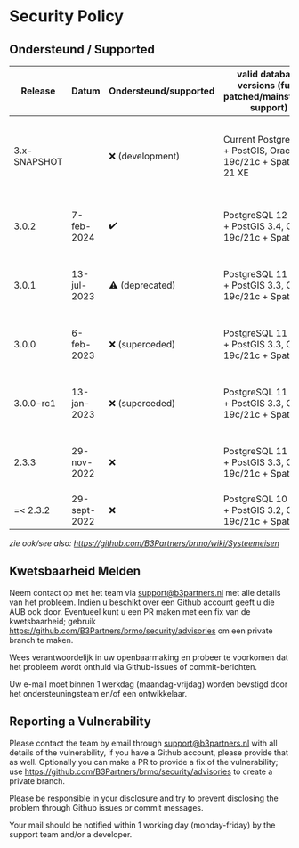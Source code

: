 # Security Policy

## Ondersteund / Supported

| Release      | Datum        | Ondersteund/supported  | valid database versions (fully patched/mainstream support)    | runtime (fully patched)                        |
|--------------|--------------|------------------------|---------------------------------------------------------------|------------------------------------------------|
| 3.x-SNAPSHOT |              | ❌ (development)        | Current PostgreSQL + PostGIS, Oracle 19c/21c + Spatial, 21 XE | Java 11, Java 17, Java 21, Tomcat 9, Docker 25 |
| 3.0.2        | 7-feb-2024   | ✔️                     | PostgreSQL 12 - 16 + PostGIS 3.4, Oracle 19c/21c + Spatial    | Java 11, Tomcat 9, Docker 25                   |
| 3.0.1        | 13-jul-2023  | :warning: (deprecated) | PostgreSQL 11 - 15 + PostGIS 3.3, Oracle 19c/21c + Spatial    | Java 11, Tomcat 9, Docker 24                   |
| 3.0.0        | 6-feb-2023   | ❌ (superceded)         | PostgreSQL 11 - 15 + PostGIS 3.3, Oracle 19c/21c + Spatial    | Java 11, Tomcat 9, Docker 23                   |
| 3.0.0-rc1    | 13-jan-2023  | ❌ (superceded)         | PostgreSQL 11 - 15 + PostGIS 3.3, Oracle 19c/21c + Spatial    | Java 11, Tomcat 9, Docker 23                   |
| 2.3.3        | 29-nov-2022  | ❌                      | PostgreSQL 11 - 15 + PostGIS 3.3, Oracle 19c/21c + Spatial    | Java 11, Tomcat 8.5/9, Docker 20               |
| =< 2.3.2     | 29-sept-2022 | ❌                      | PostgreSQL 10 - 14 + PostGIS 3.2, Oracle 19c/21c + Spatial    | Java 11, Tomcat 8.5                            |

_zie ook/see also: https://github.com/B3Partners/brmo/wiki/Systeemeisen_

## Kwetsbaarheid Melden

Neem contact op met het team via support@b3partners.nl met alle details van het probleem.
Indien u beschikt over een Github account geeft u die AUB ook door. Eventueel kunt u een PR maken met een fix
van de kwetsbaarheid; gebruik https://github.com/B3Partners/brmo/security/advisories om een private branch te maken.

Wees verantwoordelijk in uw openbaarmaking en probeer te voorkomen dat het probleem wordt onthuld via Github-issues
of commit-berichten.

Uw e-mail moet binnen 1 werkdag (maandag-vrijdag) worden bevstigd door het ondersteuningsteam en/of een ontwikkelaar.

## Reporting a Vulnerability

Please contact the team by email through support@b3partners.nl with all details of the vulnerability, if you have
a Github account, please provide that as well. Optionally you can make a PR to provide a fix of the vulnerability;
use https://github.com/B3Partners/brmo/security/advisories to create a private branch.

Please be responsible in your disclosure and try to prevent disclosing the problem through Github issues or
commit messages.

Your mail should be notified within 1 working day (monday-friday) by the support team and/or a developer.
